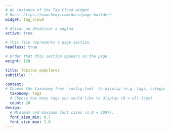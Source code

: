 ```yaml
---
# An instance of the Tag Cloud widget.
# Docs: https://wowchemy.com/docs/page-builder/
widget: tag_cloud

# Ativar ou desativar a pagina
active: true

# This file represents a page section.
headless: true

# Order that this section appears on the page.
weight: 120

title: Tópicos populares
subtitle: ''

content:
# Choose the taxonomy from `config.toml` to display (e.g. tags, categories)
  taxonomy: tags
  # Choose how many tags you would like to display (0 = all tags)
  count: 20
design:
  # Minimum and maximum font sizes (1.0 = 100%).
  font_size_min: 0.7
  font_size_max: 2.0
---
```

